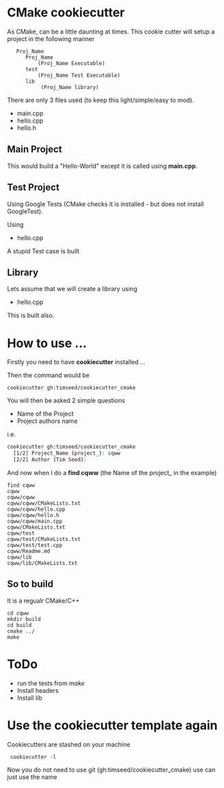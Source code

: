 # CMake cookiecutter

As CMake, can be a little daunting at times. This cookie cutter will setup a project in the following manner


```text
   Proj_Name
      Proj_Name 
          (Proj_Name Executable)
      test  
          (Proj_Name Test Executable)
      lib 
           (Proj_Name library) 
```

There are only 3 files used (to keep this light/simple/easy to mod).

  - main.cpp 
  - hello.cpp
  - hello.h 

## Main Project 

This would build a "Hello-World" except it is called using **main.cpp**.

## Test Project 

Using Google Tests (CMake checks it is installed - but does not install GoogleTest).

Using
  - hello.cpp 

A stupid Test case is built

## Library 

Lets assume that we will create a library using 

  - hello.cpp 

This is built also.


# How to use ... 

Firstly you need to have **cookiecutter** installed ... 

Then the command would be 

    cookiecutter gh:timseed/cookiecutter_cmake 
    
You will then be asked 2 simple questions 

  - Name of the Project
  - Project authors name 

i.e. 

```bash
cookiecutter gh:timseed/cookiecutter_cmake
  [1/2] Project_Name (project_): cqww
  [2/2] Author (Tim Seed):
```
And now when I do a **find cqww** (the Name of the project_ in the example)

```text
find cqww
cqww
cqww/cqww
cqww/cqww/CMakeLists.txt
cqww/cqww/hello.cpp
cqww/cqww/hello.h
cqww/cqww/main.cpp
cqww/CMakeLists.txt
cqww/test
cqww/test/CMakeLists.txt
cqww/test/test.cpp
cqww/Readme.md
cqww/lib
cqww/lib/CMakeLists.txt
```

## So to build

It is a regualr CMake/C++ 

    cd cqww
    mkdir build
    cd build
    cmake ../
    make
    
    
# ToDo 

  - run the tests from *make*
  - Install headers
  - Install lib
  
  
# Use the cookiecutter template again

Cookiecutters are stashed on your machine 

     cookiecutter -l  
     
     
 Now you do not need to use git (gh:timseed/cookiecutter_cmake) use can just use the name
 
 


